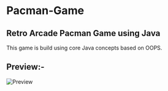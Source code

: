 # Pacman-Game
## Retro Arcade Pacman Game using Java

This game is build using core Java concepts based on OOPS.

## Preview:-


![Preview](https://user-images.githubusercontent.com/57444962/144720442-69b3903b-a393-4b71-b0c1-5ff11ee5f661.png)
